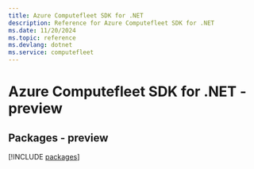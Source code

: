 ```yaml
---
title: Azure Computefleet SDK for .NET
description: Reference for Azure Computefleet SDK for .NET
ms.date: 11/20/2024
ms.topic: reference
ms.devlang: dotnet
ms.service: computefleet
---
```

# Azure Computefleet SDK for .NET - preview
## Packages - preview
[!INCLUDE [packages](computefleet-index.md)]